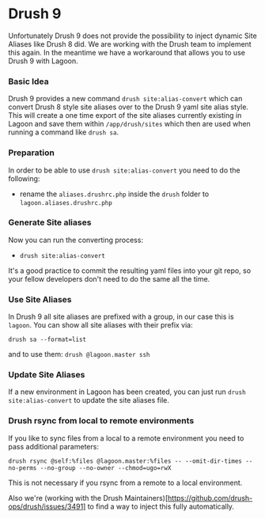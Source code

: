 # Drush 9

Unfortunately Drush 9 does not provide the possibility to inject dynamic Site Aliases like Drush 8 did. We are working with the Drush team to implement this again. In the meantime we have a workaround that allows you to use Drush 9 with Lagoon.

### Basic Idea

Drush 9 provides a new command `drush site:alias-convert` which can convert Drush 8 style site aliases over to the Drush 9 yaml site alias style. This will create a one time export of the site aliases currently existing in Lagoon and save them within `/app/drush/sites` which then are used when running a command like `drush sa`.

### Preparation

In order to be able to use `drush site:alias-convert` you need to do the following:

- rename the `aliases.drushrc.php` inside the `drush` folder to `lagoon.aliases.drushrc.php`

### Generate Site aliases

Now you can run the converting process:

- `drush site:alias-convert`

It's a good practice to commit the resulting yaml files into your git repo, so your fellow developers don't need to do the same all the time.

### Use Site Aliases

In Drush 9 all site aliases are prefixed with a group, in our case this is `lagoon`. You can show all site aliases with their prefix via:

```
drush sa --format=list
```

and to use them: `drush @lagoon.master ssh`

### Update Site Aliases

If a new environment in Lagoon has been created, you can just run `drush site:alias-convert` to update the site aliases file.

### Drush rsync from local to remote environments

If you like to sync files from a local to a remote environment you need to pass additional parameters:

```
drush rsync @self:%files @lagoon.master:%files -- --omit-dir-times --no-perms --no-group --no-owner --chmod=ugo=rwX
```

This is not necessary if you rsync from a remote to a local environment.

Also we're (working with the Drush Maintainers)[https://github.com/drush-ops/drush/issues/3491] to find a way to inject this fully automatically.

